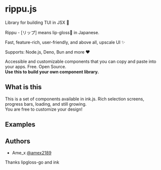 # rippu.js
Library for building TUI in JSX 💄

Rippu - [リップ] means lip-gloss💄 in Japanese.

Fast, feature-rich, user-friendly, and above all, upscale UI ✨

Supports: Node.js, Deno, Bun and more :heart:

Accessible and customizable components that you can copy and paste into your apps. Free. Open Source.  
**Use this to build your own component library.**

## What is this

This is a set of components available in ink.js. Rich selection screens, progress bars, loading, and still growing.   
You are free to customize your design!

## Examples

## Authors
- Ame_x [@amex2189](https://x.com/amex2189)

Thanks lipgloss-go and ink
